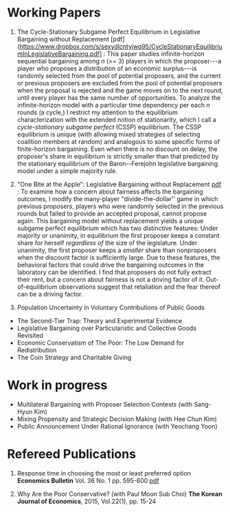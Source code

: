 # Working Papers
1. The Cycle-Stationary Subgame Perfect Equilibrium in Legislative Bargaining without Replacement [pdf](https://www.dropbox.com/s/sexydlcntyjwq95/CycleStationaryEquilibriumInLegislativeBargaining.pdf]
: This paper studies infinite-horizon sequential bargaining among <i>n</i> (>= 3) players in which the proposer---a player who proposes a distribution of an economic surplus---is randomly selected from the pool of potential proposers, and the current or previous proposers are excluded from the pool of potential proposers when the proposal is rejected and the game moves on to the next round, until every player has the same number of opportunities. To analyze the infinite-horizon model with a particular time dependency per each <i>n</i> rounds (a cycle,) I restrict my attention to the equilibrium characterization with the extended notion of stationarity, which I call a <i>cycle-stationary subgame perfect</i> (CSSP) equilibrium. The CSSP equilibrium is unique (with allowing mixed strategies of selecting coalition members at random) and analogous to some specific forms of finite-horizon bargaining. Even when there is no discount on delay, the proposer's share in equilibrium is strictly smaller than that predicted by the stationary equilibrium of the Baron--Ferejohn legislative bargaining model under a simple majority rule.

2. "One Bite at the Apple": Legislative Bargaining without Replacement [pdf](http://google.com "To Be Updated")
: To examine how a concern about fairness affects the bargaining outcomes, I modify the many-player "divide-the-dollar'' game in which previous proposers, players who were randomly selected in the previous rounds but failed to provide an accepted proposal, cannot propose again. This bargaining model without replacement yields a unique subgame perfect equilibrium which has two distinctive features: Under majority or unanimity, in equilibrium the first proposer keeps a constant share for herself <i>regardless of</i> the size of the legislature. Under unanimity, the first proposer keeps a <i>smaller</i> share than nonproposers when the discount factor is sufficiently large. Due to these features, the behavioral factors that could drive the bargaining outcomes in the laboratory can be identified. I find that proposers do not fully extract their rent, but a concern about fairness is not a driving factor of it. Out-of-equilibrium observations suggest that retaliation and the fear thereof can be a driving factor.

3. Population Uncertainty in Voluntary Contributions of Public Goods 
* The Second-Tier Trap: Theory and Experimental Evidence
* Legislative Bargaining over Particularistic and Collective Goods Revisited 
* Economic Conservatism of The Poor: The Low Demand for Redistribution
* The Coin Strategy and Charitable Giving

# Work in progress
* Multilateral Bargaining with Proposer Selection Contests (with Sang-Hyun Kim)
* Mixing Propensity and Strategic Decision Making (with Hee Chun Kim)
* Public Announcement Under Rational Ignorance (with Yeochang Yoon)

# Refereed Publications
1. Response time in choosing the most or least preferred option __Economics Bulletin__ Vol. 36 No. 1 pp. 595-600 [pdf](http://www.accessecon.com/Pubs/EB/2016/Volume36/EB-16-V36-I1-P59.pdf "pdf")

2. Why Are the Poor Conservative? (with Paul Moon Sub Choi) __The Korean Journal of Economics__, 2015, Vol.22(1), pp. 15-24
